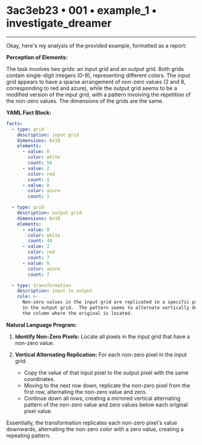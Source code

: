 # 3ac3eb23 • 001 • example_1 • investigate_dreamer

---
Okay, here's my analysis of the provided example, formatted as a report:

**Perception of Elements:**

The task involves two grids: an input grid and an output grid. Both grids contain single-digit integers (0-9), representing different colors. The input grid appears to have a sparse arrangement of non-zero values (2 and 8, corresponding to red and azure), while the output grid seems to be a modified version of the input grid, with a pattern involving the repetition of the non-zero values. The dimensions of the grids are the same.

**YAML Fact Block:**



```yaml
facts:
  - type: grid
    description: input grid
    dimensions: 6x10
    elements:
      - value: 0
        color: white
        count: 58
      - value: 2
        color: red
        count: 1
      - value: 8
        color: azure
        count: 1

  - type: grid
    description: output grid
    dimensions: 6x10
    elements:
      - value: 0
        color: white
        count: 44
      - value: 2
        color: red
        count: 7
      - value: 8
        color: azure
        count: 7

  - type: transformation
    description: input to output
    rule: >-
      Non-zero values in the input grid are replicated in a specific pattern
      in the output grid.  The pattern seems to alternate vertically down
      the column where the original is located.
```



**Natural Language Program:**

1.  **Identify Non-Zero Pixels:** Locate all pixels in the input grid that have a non-zero value.
2.  **Vertical Alternating Replication:** For each non-zero pixel in the input grid:

    *   Copy the value of that input pixel to the output pixel with the same coordinates.
    *   Moving to the next row down, replicate the non-zero pixel from the first row, alternating the non-zero value and zero.
    *    Continue down all rows, creating a mirrored vertical alternating pattern of the non-zero value and zero values below each original pixel value.

Essentially, the transformation replicates each non-zero pixel's value downwards, alternating the non-zero color with a zero value, creating a repeating pattern.

